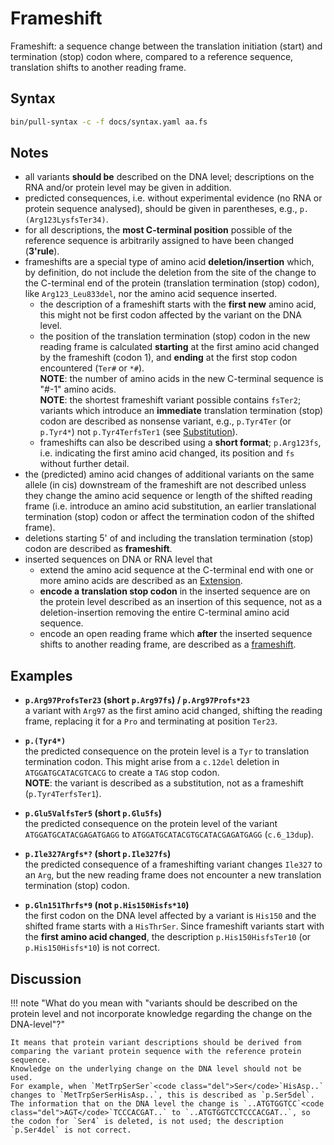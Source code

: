 # Frameshift

<!-- ## Definition -->

Frameshift: a sequence change between the translation initiation (start) and termination (stop) codon where, compared to a reference sequence, translation shifts to another reading frame.

## Syntax

```sh exec="true"
bin/pull-syntax -c -f docs/syntax.yaml aa.fs
```

## Notes

- all variants **should be** described on the DNA level; descriptions on the RNA and/or protein level may be given in addition.
- predicted consequences, i.e. without experimental evidence (no RNA or protein sequence analysed), should be given in parentheses, e.g., `p.(Arg123LysfsTer34)`.
- for all descriptions, the **most C-terminal position** possible of the reference sequence is arbitrarily assigned to have been changed (**3'rule**).
- frameshifts are a special type of amino acid **deletion/insertion** which, by definition, do not include the deletion from the site of the change to the C-terminal end of the protein (translation termination (stop) codon), like `Arg123_Leu833del`, nor the amino acid sequence inserted.
    - the description of a frameshift starts with the **first new** amino acid, this might not be first codon affected by the variant on the DNA level.
    - the position of the translation termination (stop) codon in the new reading frame is calculated **starting** at the first amino acid changed by the frameshift (codon 1), and **ending** at the first stop codon encountered (`Ter#` or `*#`).<br>
      **NOTE**: the number of amino acids in the new C-terminal sequence is "#-1" amino acids.<br>
      **NOTE**: the shortest frameshift variant possible contains `fsTer2`; variants which introduce an **immediate** translation termination (stop) codon are described as nonsense variant, e.g., `p.Tyr4Ter` (or `p.Tyr4*`) not `p.Tyr4TerfsTer1` (see [Substitution](substitution.md)).
    - frameshifts can also be described using a **short format**; `p.Arg123fs`, i.e. indicating the first amino acid changed, its position and `fs` without further detail.
- the (predicted) amino acid changes of additional variants on the same allele (in cis) downstream of the frameshift are not described unless they change the amino acid sequence or length of the shifted reading frame (i.e. introduce an amino acid substitution, an earlier translational termination (stop) codon or affect the termination codon of the shifted frame).
- deletions starting 5' of and including the translation termination (stop) codon are described as **frameshift**.
- inserted sequences on DNA or RNA level that
    - extend the amino acid sequence at the C-terminal end with one or more amino acids are described as an [Extension](extension.md).
    - **encode a translation stop codon** in the inserted sequence are on the protein level described as an insertion of this sequence, not as a deletion-insertion removing the entire C-terminal amino acid sequence.
    - encode an open reading frame which **after** the inserted sequence shifts to another reading frame, are described as a [frameshift](frameshift.md).

## Examples

- **`p.Arg97ProfsTer23` (short `p.Arg97fs`) / `p.Arg97Profs*23`**<br>
  a variant with `Arg97` as the first amino acid changed, shifting the reading frame, replacing it for a `Pro` and terminating at position `Ter23`.

- **`p.(Tyr4*)`**<br>
  the predicted consequence on the protein level is a `Tyr` to translation termination codon.
  This might arise from a `c.12del` deletion in `ATGGATGCA`<code class="stop">TA</code><code class="del">C</code><code class="stop">G</code>`TCACG` to create a <code class="stop">TAG</code> stop codon.<br>
  **NOTE**: the variant is described as a substitution, not as a frameshift (<code class="invalid">p.Tyr4TerfsTer1</code>).

- **`p.Glu5ValfsTer5` (short `p.Glu5fs`)**<br>
  the predicted consequence on the protein level of the variant `ATGGA`<code class="spot1">TGCATACG</code>`AGATGAGG` to `ATGGA`<code class="spot1">TGCATACG</code><code class="ins">TGCATACG</code>`AGATGAGG` (`c.6_13dup`).

- **`p.Ile327Argfs*?` (short `p.Ile327fs`)**<br>
  the predicted consequence of a frameshifting variant changes `Ile327` to an `Arg`, but the new reading frame does not encounter a new translation termination (stop) codon.

- **`p.Gln151Thrfs*9` (not <code class="invalid">p.His150Hisfs*10</code>)**<br>
  the first codon on the DNA level affected by a variant is `His150` and the shifted frame starts with a `HisThrSer`.
  Since frameshift variants start with the **first amino acid changed**, the description <code class="invalid">p.His150HisfsTer10</code> (or <code class="invalid">p.His150Hisfs*10</code>) is not correct.

## Discussion

!!! note "What do you mean with "variants should be described on the protein level and not incorporate knowledge regarding the change on the DNA-level"?"

    It means that protein variant descriptions should be derived from comparing the variant protein sequence with the reference protein sequence.
    Knowledge on the underlying change on the DNA level should not be used.
    For example, when `MetTrpSerSer`<code class="del">Ser</code>`HisAsp..` changes to `MetTrpSerSerHisAsp..`, this is described as `p.Ser5del`.
    The information that on the DNA level the change is `..ATGTGGTCC`<code class="del">AGT</code>`TCCCACGAT..` to `..ATGTGGTCCTCCCACGAT..`, so the codon for `Ser4` is deleted, is not used; the description `p.Ser4del` is not correct.
